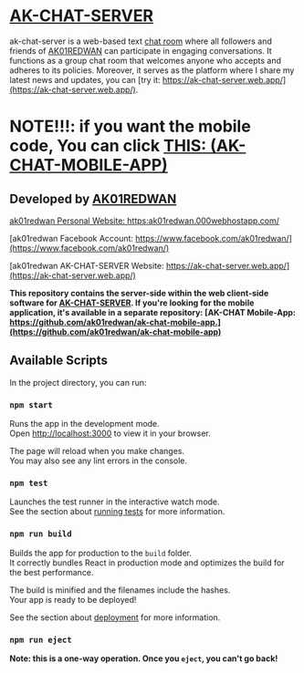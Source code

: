 # [AK-CHAT-SERVER](https://github.com/ak01redwan/ak-chat-server)
ak-chat-server is a web-based text [chat room](https://ak-chat-server.web.app/) where all followers and friends of [AK01REDWAN](https://github.com/ak01redwan/) can participate in engaging conversations. It functions as a group chat room that welcomes anyone who accepts and adheres to its policies. Moreover, it serves as the platform where I share my latest news and updates, you can [try it: https://ak-chat-server.web.app/](https://ak-chat-server.web.app/).

# NOTE!!!: if you want the mobile code, You can click [THIS: (AK-CHAT-MOBILE-APP)](https://github.com/ak01redwan/ak-chat-mobile-app)

## Developed by [AK01REDWAN](https://github.com/ak01redwan/)
[ak01redwan Personal Website: https:ak01redwan.000webhostapp.com/](https:ak01redwan.000webhostapp.com)

[ak01redwan Facebook Account: https://www.facebook.com/ak01redwan/](https://www.facebook.com/ak01redwan/)

[ak01redwan AK-CHAT-SERVER Website: https://ak-chat-server.web.app/](https://ak-chat-server.web.app/)

**This repository contains the server-side within the web client-side software for [AK-CHAT-SERVER](https://github.com/ak01redwan/ak-chat-server). If you're looking for the mobile application, it's available in a separate repository: [AK-CHAT Mobile-App: https://github.com/ak01redwan/ak-chat-mobile-app.](https://github.com/ak01redwan/ak-chat-mobile-app)**

## Available Scripts

In the project directory, you can run:

### `npm start`

Runs the app in the development mode.\
Open [http://localhost:3000](http://localhost:3000) to view it in your browser.

The page will reload when you make changes.\
You may also see any lint errors in the console.

### `npm test`

Launches the test runner in the interactive watch mode.\
See the section about [running tests](https://facebook.github.io/create-react-app/docs/running-tests) for more information.

### `npm run build`

Builds the app for production to the `build` folder.\
It correctly bundles React in production mode and optimizes the build for the best performance.

The build is minified and the filenames include the hashes.\
Your app is ready to be deployed!

See the section about [deployment](https://facebook.github.io/create-react-app/docs/deployment) for more information.

### `npm run eject`

**Note: this is a one-way operation. Once you `eject`, you can't go back!**